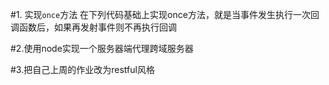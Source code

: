 #1. 实现`once`方法
在下列代码基础上实现once方法，就是当事件发生执行一次回调函数后，如果再发射事件则不再执行回调

#2.使用node实现一个服务器端代理跨域服务器

#3.把自己上周的作业改为restful风格


